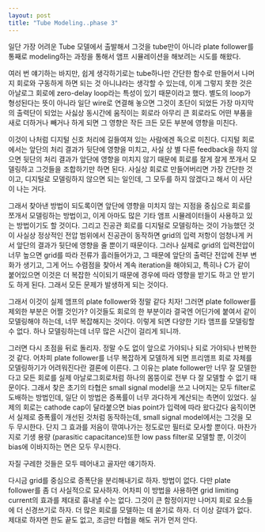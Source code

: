 ```yaml
---
layout: post
title: "Tube Modeling..phase 3"
---
```


일단 가장 어려운 Tube 모델에서 출발해서 그것을 tube만이 아니라 plate follower를 통째로 modeling하는 과정을 통해서 앰프 시뮬레이션을 해보려는 시도를 해왔다. 


여러 번 얘기하는 바지만, 쉽게 생각하기로는 tube하나만 간단한 함수로 만들어서 나머지 회로와 구동하게 하면 되는 것 아니냐라는 생각할 수 있는데, 이게 그렇지 못한 것은 아날로그 회로에 zero-delay loop라는 특성이 있기 때문이라고 했다. 별도의 loop가 형성된다는 뜻이 아니라 일단 wire로 연결해 놓으면 그것이 초단이 되었든 가장 마지막의 출력단이 되었는 사싫상 동시간에 움직이는 회로라 아무리 큰 회로라도 어떤 부품을 새로 더하거나 빼거나 하게 되면 그 영향은 작든 크든 모든 부분에 영향을 미친다. 


이것이 나처럼 디지털 신호 처리에 길들여져 있는 사람에겐 독으로 미친다. 디지털 회로에서는 앞단의 처리 결과가 뒷단에 영향을 미치고, 사실 상 별 다른 feedback을 하지 않으면 뒷단의 처리 결과가 앞단에 영향을 미치지 않기 때문에 회로를 잘게 잘게 쪼개서 모델링하고 그것들을 조합하기만 하면 된다. 사실상 회로로 만들어버리면 가장 간단한 것이고, 디지털로 모델링하지 않으면 되는 일인데, 그 모두를 하지 않겠다고 해서 이 사단이 나는 거다. 


그래서 찾아낸 방법이 되도록이면 앞단에 영향을 미치지 않는 지점을 중심으로 회로를 쪼개서 모델링하는 방법이고, 이게 아마도 많은 기타 앰프 시뮬레이터들이 사용하고 있는 방법이기도 할 것이다. 그리고 진공관 회로를 디지털로 모델링하는 것이 가능했던 것이 사실상 정상적인 전압 범위에서 진공관이 동작하면 grid의 입력 저항이 엄청나게 커서 앞단의 결과가 뒷단에 영향을 줄 뿐이기 때문이다. 그러나 실제로 grid의 입력전압이 너무 높으면 grid를 따라 전류가 흘러들어가고, 그 때문에 앞단의 출력단 전압에 전부 변화가 생기고, 그게 어느 수렴점을 찾아서 계속 iteration을 해야되고, 특히나 C가 같이 붙어있으면 이것은 더 복잡한 식이되기 때문에 경우에 따라 영향을 받기도 하고 안 받기도 하게 된다. 그래서 모든 문제가 발생하게 되는 것이다.


그래서 이것이 실제 앰프의 plate follower와 정말 같다 치자! 그러면 plate follower를 제외한 부분은 어쩔 것인가? 이것들도 회로의 한 부분이라 결국엔 어딘가에 붙여서 같이 모델링해야 하는데, 너무 복잡해지는 것이다. 이렇게 되면 다양한 기타 앰프를 모델링할 수 없다. 하나 모델링하는데 너무 많은 시간이 걸리게 되니까.


그러면 다시 초점을 뒤로 돌리자. 정말 수도 없이 앞으로 가야되나 되로 가야되나 반복한 것 같다. 어차피 plate follower를 너무 복잡하게 모델하게 되면 프리앰프 회로 자체를 모델링하기가 어려워진다란 결론에 이른다. 그 이유는 plate follower만 너무 잘 모델한다고 모든 회로를 실제 아날로그회로처럼 하나의 몸뚱이로 전부 다 잘 모델할 수 없기 때문이다. 그래서 찾은 초기의 타협은 small signal model을 쓰고 나머지는 모두 filter로 도배하는 방법인데, 일단 이 방법은 증폭률이 너무 과다하게 계산되는 측면이 있었다. 실제의 회로는 cathode cap이 달라붙으면 bias point가 입력에 따라 왔다갔다 움직이면서 실제로 증폭률이 개선된 것처럼 동작하는데, small signal model에서는 그것을 모두 무시한다. 단지 그 효과를 저음이 깎여나가는 정도로만 필터로 모사할 뿐이다. 마찬가지로 기생 용량 (parasitic capacitance)또한 low pass filter로 모델할 뿐, 이것이 bias에 이바지하는 면은 모두 무시한다.


자질 구레한 것들은 모두 떼어내고 골자만 얘기하자.


다시금 grid를 중심으로 증폭단을 분리해내기로 하자. 방법이 없다. 다만 plate follower를 좀 더 사실적으로 묘사하자. 어차피 이 방법을 사용하면 grid limiting current의 효과를 제대로 흉내낼 수는 없다. 그것이 큰 함정이지만 나머지 회로 요소들에 더 신경쓰기로 하자. 더 많은 회로를 모델하는 데 쏟기로 하자. 더 이상 갈데가 없다. 제대로 하자면 한도 끝도 없고, 조금만 타협을 해도 귀가 먼저 안다.








